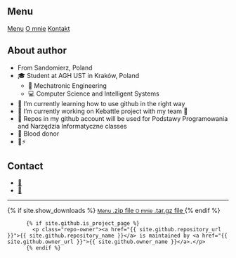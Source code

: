## Menu
[Menu](#menu) 
[O mnie](#about-author) 
[Kontakt](#contact)

## About author

- From Sandomierz, Poland
- 🎓 Student at AGH UST in Kraków, Poland
  - 🔧 Mechatronic Engineering
  - 💻 Computer Science and Intelligent Systems
- 🌱 I’m currently learning how to use github in the right way
- 🔭 I’m currently working on Kebattle project with my team :muscle:
- 📂 Repos in my github account will be used for Podstawy Programowania and Narzędzia Informatyczne classes
- 💉 Blood donor
- 🌈⚡

## Contact
* <a href="mailto:ppaluch@student.agh.edu.pl">📧</a>
* <a href="mailto:piotr.pal98@gmail.com">💌</a>
       
*  *  *  
<aside id="sidebar">
          {% if site.show_downloads %}
            <a href="{{ site.github.zip_url }}" class="button">
              <small>Menu</small>
              .zip file
            </a>
            <a href="{{ site.github.tar_url }}" class="button">
              <small>O mnie</small>
              .tar.gz file
            </a>
          {% endif %}

          {% if site.github.is_project_page %}
            <p class="repo-owner"><a href="{{ site.github.repository_url }}">{{ site.github.repository_name }}</a> is maintained by <a href="{{ site.github.owner_url }}">{{ site.github.owner_name }}</a>.</p>
          {% endif %}

